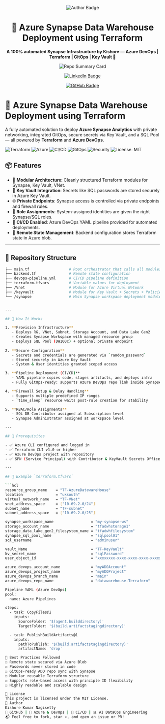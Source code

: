 <!-- 👑 AUTHOR BADGE -->
<p align="center">
  <img src="https://img.shields.io/badge/Made%20by-Kishore%20Kumar%20Nagisetty-ff69b4?style=for-the-badge&logo=crown&logoColor=white" alt="Author Badge"/>
</p>

<h1 align="center">🎯 Azure Synapse Data Warehouse Deployment using Terraform</h1>

<p align="center"><strong>A 100% automated Synapse Infrastructure by Kishore — Azure DevOps | Terraform | GitOps | Key Vault 👑</strong></p>

<p align="center">
  <img src="https://github-readme-stats.vercel.app/api/pin/?username=kishorenagisetty&repo=AzureADFDeploymentUsingterraform&theme=radical" alt="Repo Summary Card" />
</p>


<p align="center">
  <a href="https://www.linkedin.com/in/kishorekumarnagisetty/">
    <img src="https://img.shields.io/badge/LinkedIn-Kishore%20Nagisetty-blue?style=for-the-badge&logo=linkedin" alt="LinkedIn Badge"/>
  </a>
</p>

<p align="center">
  <a href="https://github.com/kishorenagisetty">
    <img src="https://img.shields.io/badge/GitHub-Kishore%20Nagisetty-181717?style=for-the-badge&logo=github" alt="GitHub Badge"/>
  </a>
</p>


# 🎯 Azure Synapse Data Warehouse Deployment using Terraform

A fully automated solution to deploy **Azure Synapse Analytics** with private networking, integrated GitOps, secure secrets via Key Vault, and a SQL Pool — all powered by **Terraform** and **Azure DevOps**.

![Terraform](https://img.shields.io/badge/IaC-Terraform-blueviolet?style=for-the-badge&logo=terraform)
![Azure](https://img.shields.io/badge/Cloud-Azure-0078D4?style=for-the-badge&logo=microsoft-azure)
![CI/CD](https://img.shields.io/badge/CI/CD-Azure%20Pipelines-blue?style=for-the-badge&logo=azuredevops)
![GitOps](https://img.shields.io/badge/GitOps-Enabled-yellowgreen?style=for-the-badge&logo=git)
![Security](https://img.shields.io/badge/Security-KeyVault-green?style=for-the-badge&logo=keepassdx)
![License: MIT](https://img.shields.io/badge/License-MIT-brightgreen?style=for-the-badge)

## 📦 Features

- 🧱 **Modular Architecture**: Cleanly structured Terraform modules for Synapse, Key Vault, VNet.
- 🔐 **Key Vault Integration**: Secrets like SQL passwords are stored securely in Azure Key Vault.
- 🌐 **Private Endpoints**: Synapse access is controlled via private endpoints and firewall rules.
- 🧾 **Role Assignments**: System-assigned identities are given the right Synapse/SQL roles.
- 🚀 **CI/CD Enabled**: Azure DevOps YAML pipeline provided for automated deployments.
- 📂 **Remote State Management**: Backend configuration stores Terraform state in Azure blob.

---

## 📁 Repository Structure
```bash
├── main.tf                  # Root orchestrator that calls all modules
├── backend.tf               # Remote state configuration
├── devops-pipeline.yml      # CI/CD pipeline definition
├── terraform.tfvars         # Variable values for deployment
├── /Vnet                    # Module for Azure Virtual Network
├── /keyvault                # Module for Key Vault + Secrets + Policies
└── /synapse                 # Main Synapse workspace deployment module


---

## 🚀 How It Works

1. **Provision Infrastructure**  
   - Deploys RG, VNet, Subnet, Storage Account, and Data Lake Gen2  
   - Creates Synapse Workspace with managed resource group  
   - Deploys SQL Pool (DW100c) + optional private endpoint  
   
2. **Secure Configuration**  
   - Secrets and credentials are generated via `random_password`  
   - Stored securely in Azure Key Vault  
   - System & User identities granted scoped access  

3. **Pipeline Deployment (CI/CD)**  
   - YAML pipeline copies code, stages artifacts, and deploys infra  
   - Fully GitOps-ready: supports Azure DevOps repo link inside Synapse  

4. **Firewall Setup & Delay Handling**  
   - Supports multiple predefined IP ranges  
   - `time_sleep` resource waits post-rule creation for stability  

5. **RBAC/Role Assignments**  
   - SQL DB Contributor assigned at Subscription level  
   - Synapse Administrator assigned at workspace level

---

## 📌 Prerequisites

- ✅ Azure CLI configured and logged in  
- ✅ Terraform CLI v1.0 or higher  
- ✅ Azure DevOps project with repository  
- ✅ SPN (Service Principal) with Contributor & KeyVault Secrets Officer roles  

---

## 🧪 Example `terraform.tfvars`

```hcl
resource_group_name    = "TF-AzureDatawareHouse"
location               = "uksouth"
virtual_network_name   = "TF-VNet"
vnet_address_space     = ["10.69.2.0/24"]
subnet_name            = "TF-subnet"
subnet_address_space   = ["10.69.2.0/25"]

synapse_workspace_name                 = "my-synapse-ws"
storage_account_name                   = "tfadwhstorage1"
storage_data_lake_gen2_filesystem_name = "tfadwhfilesystem"
synapse_sql_pool_name                  = "sqlpool01"
sql_username                           = "adminuser"

vault_Name                             = "TF-KeyVault"
kv_secret_name                         = "sqlPassword"
user_object_id                         = "xxxxxxxx-xxxx-xxxx-xxxx-xxxxxxxxxxxx"

azure_devops_account_name              = "myADOAccount"
azure_devops_project_name              = "myADOProject"
azure_devops_branch_name               = "main"
azure_devops_repo_name                 = "datawarehouse-Terraform"

Pipeline YAML (Azure DevOps)
pool:
  name: Azure Pipelines

steps:
  - task: CopyFiles@2
    inputs:
      SourceFolder: '$(agent.builddirectory)'
      TargetFolder: '$(build.artifactstagingdirectory)'

  - task: PublishBuildArtifacts@1
    inputs:
      pathToPublish: '$(build.artifactstagingdirectory)'
      artifactName: 'drop'

🧠 Best Practices Followed
☑️ Remote state secured via Azure Blob
☑️ Passwords never stored in code
☑️ GitOps-ready ADO repo sync with Synapse
☑️ Modular reusable Terraform structure
☑️ Supports role-based access with principle ID flexibility
☑️ Highly readable and scalable design

📄 License
This project is licensed under the MIT License.
🙌 Author
Kishore Kumar Nagisetty
🔗 GitHub | 💼 Azure & DevOps | 🚀 CI/CD | 📊 AI DataOps Engineering
📬 Feel free to fork, star ⭐, and open an issue or PR!
